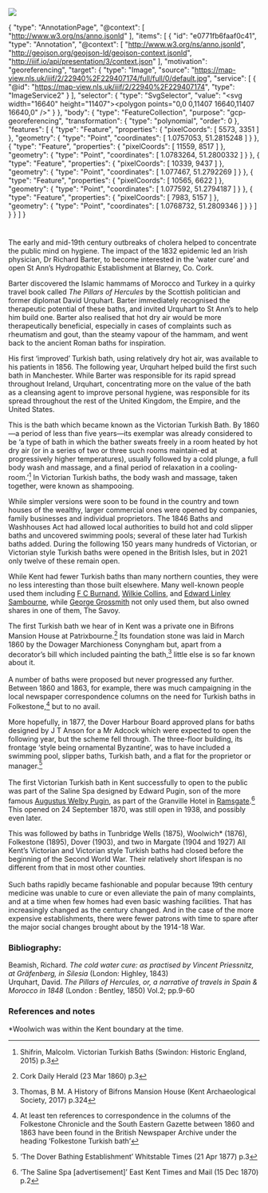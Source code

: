<a href="https://dev.visual-essays.app"><img src="https://dev-visual-essays.netlify.app/images/ve-button.png"></a> 
<param ve-config title="Victorian Turkish baths" author="Malcolm Shifrin" layout="vtl" banner="/images/banners/19c.jpg">

<param ve-entity eid="Q736439" aliases="Ramsgate">
<param ve-entity eid="Q618045" aliases="Margate">
<param ve-entity eid="Q179224" aliases="Dover">
<param ve-entity eid="Q7148079" aliases="Patrixbourne">
<param ve-entity eid="Q375314" aliases="Folkestone">
<param ve-entity eid="Q665489" aliases="Tunbridge Wells">
<param ve-entity eid="Q23298" aliases="Kent">

{
  "type": "AnnotationPage",
  "@context": [
    "http://www.w3.org/ns/anno.jsonld"
  ],
  "items": [
    {
      "id": "e0771fb6faaf0c41",
      "type": "Annotation",
      "@context": [
        "http://www.w3.org/ns/anno.jsonld",
        "http://geojson.org/geojson-ld/geojson-context.jsonld",
        "http://iiif.io/api/presentation/3/context.json"
      ],
      "motivation": "georeferencing",
      "target": {
        "type": "Image",
        "source": "https://map-view.nls.uk/iiif/2/22940%2F229407174/full/full/0/default.jpg",
        "service": [
          {
            "@id": "https://map-view.nls.uk/iiif/2/22940%2F229407174",
            "type": "ImageService2"
          }
        ],
        "selector": {
          "type": "SvgSelector",
          "value": "<svg width=\"16640\" height=\"11407\"><polygon points=\"0,0 0,11407 16640,11407 16640,0\" /></svg>"
        }
      },
      "body": {
        "type": "FeatureCollection",
        "purpose": "gcp-georeferencing",
        "transformation": {
          "type": "polynomial",
          "order": 0
        },
        "features": [
          {
            "type": "Feature",
            "properties": {
              "pixelCoords": [
                5573,
                3351
              ]
            },
            "geometry": {
              "type": "Point",
              "coordinates": [
                1.0757053,
                51.2815248
              ]
            }
          },
          {
            "type": "Feature",
            "properties": {
              "pixelCoords": [
                11559,
                8517
              ]
            },
            "geometry": {
              "type": "Point",
              "coordinates": [
                1.0783264,
                51.2800332
              ]
            }
          },
          {
            "type": "Feature",
            "properties": {
              "pixelCoords": [
                10339,
                9437
              ]
            },
            "geometry": {
              "type": "Point",
              "coordinates": [
                1.077467,
                51.2792269
              ]
            }
          },
          {
            "type": "Feature",
            "properties": {
              "pixelCoords": [
                10565,
                6622
              ]
            },
            "geometry": {
              "type": "Point",
              "coordinates": [
                1.077592,
                51.2794187
              ]
            }
          },
          {
            "type": "Feature",
            "properties": {
              "pixelCoords": [
                7983,
                5157
              ]
            },
            "geometry": {
              "type": "Point",
              "coordinates": [
                1.0768732,
                51.2809346
              ]
            }
          }
        ]
      }
    }
  ]
}

<param ve-map center="Q1094104" zoom="10">

<!-- Historical map layers -->
<param ve-map-layer mapwarper mapwarper-id="44832" title="Kent Topo Survey 1860">
<!-- <param mapwarper mapwarper-id="44832" title="Kent Topo Survey 1860" ve-map-layer/> -->
<param ve-map-layer active allmaps allmaps-id="d93beb8a7cb608af" title="Kent Ordnance Survey 1860" />

#

The early and mid-19th century outbreaks of cholera helped to concentrate the public mind on hygiene. The impact of the 1832 epidemic led an Irish physician, Dr Richard Barter, to become interested in the ‘water cure’ and open St Ann’s Hydropathic Establishment at Blarney, Co. Cork. 
<param ve-image url="https://stor.artstor.org/stor/bb4edc13-7c73-4c21-a5fe-ed7f69fb9b8d" label="Dr Richard Barter" attribution="By kind permission of M.R. Shifrin">

Barter discovered the Islamic hammams of Morocco and Turkey in a quirky travel book called _The Pillars of Hercules_ by the Scottish politician and former diplomat David Urquhart. Barter immediately recognised the therapeutic potential of these baths, and invited Urquhart to St Ann’s to help him build one. Barter also realised that hot dry air would be more therapeutically beneficial, especially in cases of complaints such as rheumatism and gout, than the steamy vapour of the hammam, and went back to the ancient Roman baths for inspiration. 
<param ve-image url="https://iiif.wellcomecollection.org/image/b29351066_0002_0007.jp2/full/full/0/default.jpg" label="The Pillars of Hercules, or, A narrative of travels in Spain and Morocco in 1848 / By David Urquhart" attribution="The Wellcome Collection, no known copyright">

His first ‘improved’ Turkish bath, using relatively dry hot air, was available to his patients in 1856. The following year, Urquhart helped build the first such bath in Manchester. While Barter was responsible for its rapid spread throughout Ireland, Urquhart, concentrating more on the value of the bath as a cleansing agent to improve personal hygiene, was responsible for its spread throughout the rest of the United Kingdom, the Empire, and the United States.
<param ve-image url="https://upload.wikimedia.org/wikipedia/commons/5/55/David_Urquhart_%281805-1877%29.jpg" label="David Urquhart" attribution="Unknown author, Public domain, via Wikimedia Commons">

This is the bath which became known as the Victorian Turkish Bath. By 1860 —a period of less than five years—its exemplar was already considered to be ‘a type of bath in which the bather sweats freely in a room heated by hot dry air (or in a series of two or three such rooms maintain-ed at progressively higher temperatures), usually followed by a cold plunge, a full body wash and massage, and a final period of relaxation in a cooling-room.’[^ref1]  In Victorian Turkish baths, the body wash and massage, taken together, were known as shampooing.
<param ve-image url="https://iiif.wellcomecollection.org/image/L0005395/full/full/0/default.jpg" Label="Punch, or, the London Charivari" attribution="Credit: Wellcome Collection. Public Domain Mark" license="CC BY 4.0">
<param ve-map center="Q23298" zoom="10">

While simpler versions were soon to be found in the country and town houses of the wealthy, larger commercial ones were opened by companies, family businesses and individual proprietors. The 1846 Baths and Washhouses Act had allowed local authorities to build hot and cold slipper baths and uncovered swimming pools; several of these later had Turkish baths added. During the following 150 years many hundreds of Victorian, or Victorian style Turkish baths were opened in the British Isles, but in 2021 only twelve of these remain open.
<param ve-image url="https://stor.artstor.org/stor/470cd2c9-931b-4036-9a67-66079d3f8925" label="Biggin Hall, site of the former Turkish baths, Dover" attribution="M.R. Shifrin">

While Kent had fewer Turkish baths than many northern counties, they were no less interesting than those built elsewhere. Many well-known people used them including 
[F C Burnand](/19c/19c-burnand-biography/), [Wilkie Collins](/19c/19c-collins-biography/), and [Edward Linley Sambourne](/19c/19c-sambourne-biography/), while [George Grossmith](/19c/19c-grossmith-biography/) not only used them, but also owned shares in one of them, The Savoy.
<param ve-image url="https://upload.wikimedia.org/wikipedia/commons/6/64/Edward_Linley_Sambourne%2C_self_portrait_1891.png" label="Edward Linley Sambourne" attribution="Public domain, via Wikimedia Commons">

The first Turkish bath we hear of in Kent was a private one in Bifrons Mansion House at Patrixbourne.[^ref2]  Its foundation stone was laid in March 1860 by the Dowager Marchioness Conyngham but, apart from a decorator’s bill which included painting the bath,[^ref3]  little else is so far known about it.
<br><br>
A number of baths were proposed but never progressed any further. Between 1860 and 1863, for example, there was much campaigning in the local newspaper correspondence columns on the need for Turkish baths in Folkestone,[^ref4]  but to no avail.
<param ve-image url="https://upload.wikimedia.org/wikipedia/commons/8/86/Jan_Wyck_-_Bifrons_Park%2C_Kent_-_Google_Art_Project.jpg" label="An early portrait of Bifrons Park, by Jan Wyck between 1695 and 1705">
<param ve-map center="Q7148079" zoom="10">

More hopefully, in 1877, the Dover Harbour Board approved plans for baths designed by J T Anson for a Mr Adcock which were expected to open the following year, but the scheme fell through. The three-floor building, its frontage ‘style being ornamental Byzantine’, was to have included a swimming pool, slipper baths, Turkish bath, and a flat for the proprietor or manager.[^ref7]
<br><br>
The first Victorian Turkish bath in Kent successfully to open to the public was part of the Saline Spa designed by Edward Pugin, son of the more famous [Augustus Welby Pugin](/19c/19c-pugin-biography), as part of the Granville Hotel in [Ramsgate](/19c/19c-ramsgate).[^ref8]  This opened on 24 September 1870, was still open in 1938, and possibly even later.
<param ve-image url="https://stor.artstor.org/stor/3c62d8de-ea92-4d3e-abcc-efc9d1b39728" label="Advertisement in The Globe for the Granville Hotel">

This was followed by baths in Tunbridge Wells (1875), Woolwich* (1876), Folkestone (1895), Dover (1903), and two in Margate (1904 and 1927)
All Kent’s Victorian and Victorian style Turkish baths had closed before the beginning of the Second World War. Their relatively short lifespan is no different from that in most other counties. 
<br><br>
Such baths rapidly became fashionable and popular because 19th century medicine was unable to cure or even alleviate the pain of many complaints, and at a time when few homes had even basic washing facilities. That has increasingly changed as the century changed. And in the case of the more expensive establishments, there were fewer patrons with time to spare after the major social changes brought about by the 1914-18 War. 
<param ve-image url="https://stor.artstor.org/stor/73026e16-50c4-4401-94c3-8980a2eb39b1" label="Victorian Turkish baths" attribution="By kind permission of M.R.Shifrin">

### Bibliography:
Beamish, Richard.  _The cold water cure: as practised by Vincent Priessnitz, at Gräfenberg, in Silesia_ (London: Highley, 1843)   
Urquhart, David.  _The Pillars of Hercules, or, a narrative of travels in Spain & Morocco in 1848_ (London : Bentley, 1850) Vol.2; pp.9-60

### References and notes
[^ref1]: Shifrin, Malcolm. Victorian Turkish Baths (Swindon: Historic England, 2015) p.3    
[^ref2]: Cork Daily Herald   (23 Mar 1860)   p.3   
[^ref3]: Thomas, B M. A History of Bifrons Mansion House   (Kent Archaeological Society, 2017)   p.324   
[^ref4]: At least ten references to correspondence in the columns of the Folkestone Chronicle and the South Eastern Gazette between 1860 and 1863 have been found in the British Newspaper Archive under the heading ‘Folkestone Turkish bath’   
[^ref5]: ‘Proposed establishment of public baths and wash-houses’   Thanet Advertiser   (8 Dec 1866) p.3;
‘Proposed public baths and washhouses for Margate’   Folkestone Chronicle   (15 Dec 1866)  p.5   
[^ref6]: Rochester, Chatham & Gillingham Journal   (13 May 1876)   p.2   
[^ref7]: ‘The Dover Bathing Establishment’   Whitstable Times   (21 Apr 1877)   p.3   
[^ref8]: ‘The Saline Spa [advertisement]’   East Kent Times and Mail   (15 Dec 1870)   p.2   

*Woolwich was within the Kent boundary at the time.
